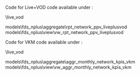 Code for Live+VOD code available under :

\live_vod

models\fds_nplus\aggregate\rpt_network_ppv_liveplusvod
models\fds_nplus\view\vw_rpt_network_ppv_liveplusvod

Code for VKM code available under :

\live_vod

models\fds_nplus\aggregate\aggr_monthly_network_kpis_vkm
models\fds_nplus\view\vw_aggr_monthly_network_kpis_vkm